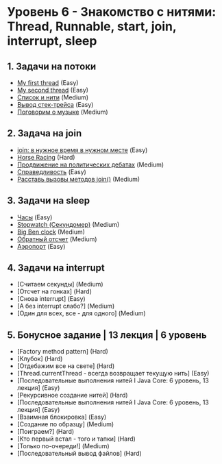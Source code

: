 # **Уровень 6** - Знакомство с нитями: Thread, Runnable, start, join, interrupt, sleep

## 1. Задачи на потоки
* [My first thread](https://github.com/gattoramm/javarush/tree/main/Java%20Core/%D0%A3%D1%80%D0%BE%D0%B2%D0%B5%D0%BD%D1%8C%206/1.%20My%20first%20thread) (Easy)
* [My second thread](https://github.com/gattoramm/javarush/tree/main/Java%20Core/%D0%A3%D1%80%D0%BE%D0%B2%D0%B5%D0%BD%D1%8C%206/1.%20My%20second%20thread) (Easy)
* [Список и нити](https://github.com/gattoramm/javarush/tree/main/Java%20Core/%D0%A3%D1%80%D0%BE%D0%B2%D0%B5%D0%BD%D1%8C%206/1.%20%D0%A1%D0%BF%D0%B8%D1%81%D0%BE%D0%BA%20%D0%B8%20%D0%BD%D0%B8%D1%82%D0%B8) (Medium)
* [Вывод стек-трейса](https://github.com/gattoramm/javarush/tree/main/Java%20Core/%D0%A3%D1%80%D0%BE%D0%B2%D0%B5%D0%BD%D1%8C%206/1.%20%D0%92%D1%8B%D0%B2%D0%BE%D0%B4%20%D1%81%D1%82%D0%B5%D0%BA-%D1%82%D1%80%D0%B5%D0%B9%D1%81%D0%B0) (Easy)
* [Поговорим о музыке](https://github.com/gattoramm/javarush/tree/main/Java%20Core/%D0%A3%D1%80%D0%BE%D0%B2%D0%B5%D0%BD%D1%8C%206/1.%20%D0%9F%D0%BE%D0%B3%D0%BE%D0%B2%D0%BE%D1%80%D0%B8%D0%BC%20%D0%BE%20%D0%BC%D1%83%D0%B7%D1%8B%D0%BA%D0%B5) (Medium)

## 2. Задача на join
* [join: в нужное время в нужном месте](https://github.com/gattoramm/javarush/tree/main/Java%20Core/%D0%A3%D1%80%D0%BE%D0%B2%D0%B5%D0%BD%D1%8C%206/2.%20join%20%D0%B2%20%D0%BD%D1%83%D0%B6%D0%BD%D0%BE%D0%B5%20%D0%B2%D1%80%D0%B5%D0%BC%D1%8F%20%D0%B2%20%D0%BD%D1%83%D0%B6%D0%BD%D0%BE%D0%BC%20%D0%BC%D0%B5%D1%81%D1%82%D0%B5) (Easy)
* [Horse Racing](https://github.com/gattoramm/javarush/tree/main/Java%20Core/%D0%A3%D1%80%D0%BE%D0%B2%D0%B5%D0%BD%D1%8C%206/2.%20Horse%20Racing) (Hard)
* [Продвижение на политических дебатах](https://github.com/gattoramm/javarush/tree/main/Java%20Core/%D0%A3%D1%80%D0%BE%D0%B2%D0%B5%D0%BD%D1%8C%206/2.%20%D0%9F%D1%80%D0%BE%D0%B4%D0%B2%D0%B8%D0%B6%D0%B5%D0%BD%D0%B8%D0%B5%20%D0%BD%D0%B0%20%D0%BF%D0%BE%D0%BB%D0%B8%D1%82%D0%B8%D1%87%D0%B5%D1%81%D0%BA%D0%B8%D1%85%20%D0%B4%D0%B5%D0%B1%D0%B0%D1%82%D0%B0%D1%85) (Medium)
* [Справедливость](https://github.com/gattoramm/javarush/tree/main/Java%20Core/%D0%A3%D1%80%D0%BE%D0%B2%D0%B5%D0%BD%D1%8C%206/2.%20%D0%A1%D0%BF%D1%80%D0%B0%D0%B2%D0%B5%D0%B4%D0%BB%D0%B8%D0%B2%D0%BE%D1%81%D1%82%D1%8C) (Easy)
* [Расставь вызовы методов join()](https://github.com/gattoramm/javarush/tree/main/Java%20Core/%D0%A3%D1%80%D0%BE%D0%B2%D0%B5%D0%BD%D1%8C%206/2.%20%D0%A0%D0%B0%D1%81%D1%81%D1%82%D0%B0%D0%B2%D1%8C%20%D0%B2%D1%8B%D0%B7%D0%BE%D0%B2%D1%8B%20%D0%BC%D0%B5%D1%82%D0%BE%D0%B4%D0%BE%D0%B2%20join()) (Medium)

## 3. Задачи на sleep
* [Часы](https://github.com/gattoramm/javarush/tree/main/Java%20Core/%D0%A3%D1%80%D0%BE%D0%B2%D0%B5%D0%BD%D1%8C%206/3.%20%D0%A7%D0%B0%D1%81%D1%8B) (Easy)
* [Stopwatch (Секундомер)](https://github.com/gattoramm/javarush/tree/main/Java%20Core/%D0%A3%D1%80%D0%BE%D0%B2%D0%B5%D0%BD%D1%8C%206/3.%20Stopwatch%20(%D0%A1%D0%B5%D0%BA%D1%83%D0%BD%D0%B4%D0%BE%D0%BC%D0%B5%D1%80)) (Medium)
* [Big Ben clock](https://github.com/gattoramm/javarush/tree/main/Java%20Core/%D0%A3%D1%80%D0%BE%D0%B2%D0%B5%D0%BD%D1%8C%206/3.%20Big%20Ben%20clock) (Medium)
* [Обратный отсчет](https://github.com/gattoramm/javarush/tree/main/Java%20Core/%D0%A3%D1%80%D0%BE%D0%B2%D0%B5%D0%BD%D1%8C%206/3.%20%D0%9E%D0%B1%D1%80%D0%B0%D1%82%D0%BD%D1%8B%D0%B9%20%D0%BE%D1%82%D1%81%D1%87%D0%B5%D1%82) (Medium)
* [Аэропорт](https://github.com/gattoramm/javarush/tree/main/Java%20Core/%D0%A3%D1%80%D0%BE%D0%B2%D0%B5%D0%BD%D1%8C%206/3.%20%D0%90%D1%8D%D1%80%D0%BE%D0%BF%D0%BE%D1%80%D1%82) (Easy)

## 4. Задачи на interrupt
* [Считаем секунды] (Medium)
* [Отсчет на гонках] (Hard)
* [Снова interrupt] (Easy)
* [А без interrupt слабо?] (Medium)
* [Один для всех, все - для одного] (Medium)

## 5. Бонусное задание | 13 лекция | 6 уровень
* [Factory method pattern] (Hard)
* [Клубок] (Hard)
* [Отдебажим все на свете] (Hard)
* [Thread.currentThread - всегда возвращает текущую нить] (Easy)
* [Последовательные выполнения нитей Ӏ Java Core: 6 уровень, 13 лекция] (Easy)
* [Рекурсивное создание нитей] (Hard)
* [Последовательные выполнения нитей Ӏ Java Core: 6 уровень, 13 лекция] (Easy)
* [Взаимная блокировка] (Easy)
* [Создание по образцу] (Medium)
* [Поиграем?] (Hard)
* [Кто первый встал - того и тапки] (Hard)
* [Только по-очереди!] (Medium)
* [Последовательный вывод файлов] (Hard)